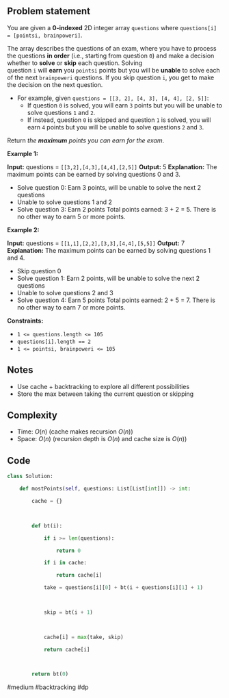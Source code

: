 ## Problem statement

You are given a **0-indexed** 2D integer array `questions` where `questions[i] = [pointsi, brainpoweri]`.

The array describes the questions of an exam, where you have to process the questions **in order** (i.e., starting from question `0`) and make a decision whether to **solve** or **skip** each question. Solving question `i` will **earn** you `pointsi` points but you will be **unable** to solve each of the next `brainpoweri` questions. If you skip question `i`, you get to make the decision on the next question.

- For example, given `questions = [[3, 2], [4, 3], [4, 4], [2, 5]]`:
    - If question `0` is solved, you will earn `3` points but you will be unable to solve questions `1` and `2`.
    - If instead, question `0` is skipped and question `1` is solved, you will earn `4` points but you will be unable to solve questions `2` and `3`.

Return _the **maximum** points you can earn for the exam_.

**Example 1:**

**Input:** questions = `[[3,2],[4,3],[4,4],[2,5]]`
**Output:** 5
**Explanation:** The maximum points can be earned by solving questions 0 and 3.
- Solve question 0: Earn 3 points, will be unable to solve the next 2 questions
- Unable to solve questions 1 and 2
- Solve question 3: Earn 2 points
Total points earned: 3 + 2 = 5. There is no other way to earn 5 or more points.

**Example 2:**

**Input:** questions = `[[1,1],[2,2],[3,3],[4,4],[5,5]]`
**Output:** 7
**Explanation:** The maximum points can be earned by solving questions 1 and 4.
- Skip question 0
- Solve question 1: Earn 2 points, will be unable to solve the next 2 questions
- Unable to solve questions 2 and 3
- Solve question 4: Earn 5 points
Total points earned: 2 + 5 = 7. There is no other way to earn 7 or more points.

**Constraints:**

- `1 <= questions.length <= 105`
- `questions[i].length == 2`
- `1 <= pointsi, brainpoweri <= 105`
## Notes

- Use cache + backtracking to explore all different possibilities
- Store the max between taking the current question or skipping
## Complexity

- Time: $O(n)$ (cache makes recursion $O(n)$)
- Space: $O(n)$ (recursion depth is $O(n)$ and cache size is $O(n)$)
## Code

```python
class Solution:

    def mostPoints(self, questions: List[List[int]]) -> int:

        cache = {}

  

        def bt(i):

            if i >= len(questions):

                return 0

            if i in cache:

                return cache[i]

            take = questions[i][0] + bt(i + questions[i][1] + 1)

  

            skip = bt(i + 1)

  

            cache[i] = max(take, skip)

            return cache[i]

  

        return bt(0)
```

#medium 
#backtracking 
#dp